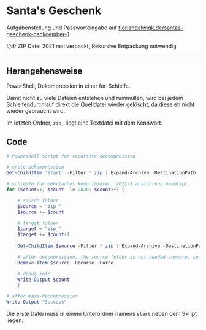 # Santa's Geschenk

Aufgabenstellung und Passworteingabe auf [floriandalwigk.de/santas-geschenk-hackcember-1](https://www.floriandalwigk.de/santas-geschenk-hackcember-1)

*tl;dr* ZIP Datei 2021 mal verpackt, Rekursive Entpackung notwendig

----

## Herangehensweise

PowerShell, Dekompression in einer for-Schleife.

Damit nicht zu viele Dateien entstehen und rummüllen, wird bei jedem Schleifendurchlauf direkt die Quelldatei wieder gelöscht, da diese eh nicht wieder gebraucht wird.

Im letzten Ordner, `zip_` liegt eine Textdatei mit dem Kennwort.

## Code

```powershell
# Powershell Script for recursive decompression

# erste dekompression 
Get-ChildItem 'start' -Filter *.zip | Expand-Archive -DestinationPath 'zip_1' -Force

# schleife für mehrfaches komprimieren. 2021-1 ausführung benötigt.
for ($count=1; $count -le 2020; $count++) {

    # source folder
    $source = "zip_"
    $source += $count

    # target folder
    $target = "zip_"
    $target += $count+1
    
    Get-ChildItem $source -Filter *.zip | Expand-Archive -DestinationPath $target -Force

    # after decompression, the source folder is not needed anymore, so it can be deleted.
    Remove-Item $source -Recurse -Force

    # debug info 
    Write-Output $count
    }

# after mass-decompression
Write-Output "Success"
```

Die erste Datei muss in einem Unterordner namens `start` neben dem Skript liegen.